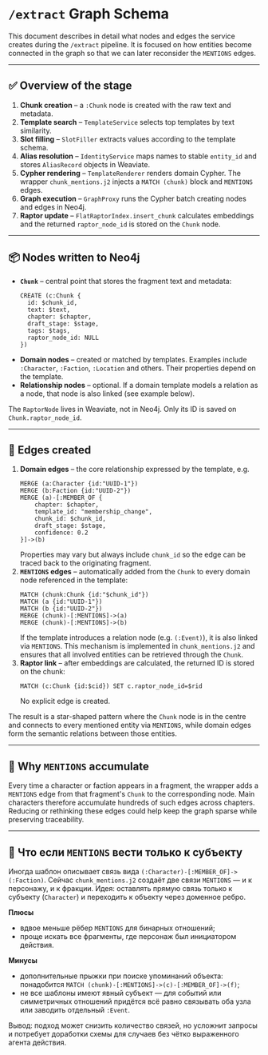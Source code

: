 # `/extract` Graph Schema

This document describes in detail what nodes and edges the service creates during the `/extract` pipeline. It is focused on how entities become connected in the graph so that we can later reconsider the `MENTIONS` edges.

---

## ✅ Overview of the stage

1. **Chunk creation** – a `:Chunk` node is created with the raw text and metadata.
2. **Template search** – `TemplateService` selects top templates by text similarity.
3. **Slot filling** – `SlotFiller` extracts values according to the template schema.
4. **Alias resolution** – `IdentityService` maps names to stable `entity_id` and stores `AliasRecord` objects in Weaviate.
5. **Cypher rendering** – `TemplateRenderer` renders domain Cypher. The wrapper `chunk_mentions.j2` injects a `MATCH (chunk)` block and `MENTIONS` edges.
6. **Graph execution** – `GraphProxy` runs the Cypher batch creating nodes and edges in Neo4j.
7. **Raptor update** – `FlatRaptorIndex.insert_chunk` calculates embeddings and the returned `raptor_node_id` is stored on the `Chunk` node.

---

## 📦 Nodes written to Neo4j

- **`Chunk`** – central point that stores the fragment text and metadata:
  ```cypher
  CREATE (c:Chunk {
    id: $chunk_id,
    text: $text,
    chapter: $chapter,
    draft_stage: $stage,
    tags: $tags,
    raptor_node_id: NULL
  })
  ```
- **Domain nodes** – created or matched by templates. Examples include `:Character`, `:Faction`, `:Location` and others. Their properties depend on the template.
- **Relationship nodes** – optional. If a domain template models a relation as a node, that node is also linked (see example below).

The `RaptorNode` lives in Weaviate, not in Neo4j. Only its ID is saved on `Chunk.raptor_node_id`.

---

## 🔗 Edges created

1. **Domain edges** – the core relationship expressed by the template, e.g.
   ```cypher
   MERGE (a:Character {id:"UUID-1"})
   MERGE (b:Faction {id:"UUID-2"})
   MERGE (a)-[:MEMBER_OF {
       chapter: $chapter,
       template_id: "membership_change",
       chunk_id: $chunk_id,
       draft_stage: $stage,
       confidence: 0.2
   }]->(b)
   ```
   Properties may vary but always include `chunk_id` so the edge can be traced back to the originating fragment.
2. **`MENTIONS` edges** – automatically added from the `Chunk` to every domain node referenced in the template:
   ```cypher
   MATCH (chunk:Chunk {id:"$chunk_id"})
   MATCH (a {id:"UUID-1"})
   MATCH (b {id:"UUID-2"})
   MERGE (chunk)-[:MENTIONS]->(a)
   MERGE (chunk)-[:MENTIONS]->(b)
   ```
   If the template introduces a relation node (e.g. `(:Event)`), it is also linked via `MENTIONS`. This mechanism is implemented in `chunk_mentions.j2` and ensures that all involved entities can be retrieved through the `Chunk`.
3. **Raptor link** – after embeddings are calculated, the returned ID is stored on the chunk:
   ```cypher
   MATCH (c:Chunk {id:$cid}) SET c.raptor_node_id=$rid
   ```
   No explicit edge is created.

The result is a star-shaped pattern where the `Chunk` node is in the centre and connects to every mentioned entity via `MENTIONS`, while domain edges form the semantic relations between those entities.

---

## 🧩 Why `MENTIONS` accumulate

Every time a character or faction appears in a fragment, the wrapper adds a `MENTIONS` edge from that fragment's `Chunk` to the corresponding node. Main characters therefore accumulate hundreds of such edges across chapters. Reducing or rethinking these edges could help keep the graph sparse while preserving traceability.

---

## 🤔 Что если `MENTIONS` вести только к субъекту

Иногда шаблон описывает связь вида `(:Character)-[:MEMBER_OF]->(:Faction)`.
Сейчас `chunk_mentions.j2` создаёт две связи `MENTIONS` — и к персонажу, и к
фракции. Идея: оставлять прямую связь только к субъекту (`Character`) и
переходить к объекту через доменное ребро.

**Плюсы**

* вдвое меньше рёбер `MENTIONS` для бинарных отношений;
* проще искать все фрагменты, где персонаж был инициатором действия.

**Минусы**

* дополнительные прыжки при поиске упоминаний объекта: понадобится
  `MATCH (chunk)-[:MENTIONS]->(c)-[:MEMBER_OF]->(f)`;
* не все шаблоны имеют явный субъект — для событий или симметричных отношений
  придётся всё равно связывать оба узла или заводить отдельный `:Event`.

Вывод: подход может снизить количество связей, но усложнит запросы и потребует
доработки схемы для случаев без чётко выраженного агента действия.

